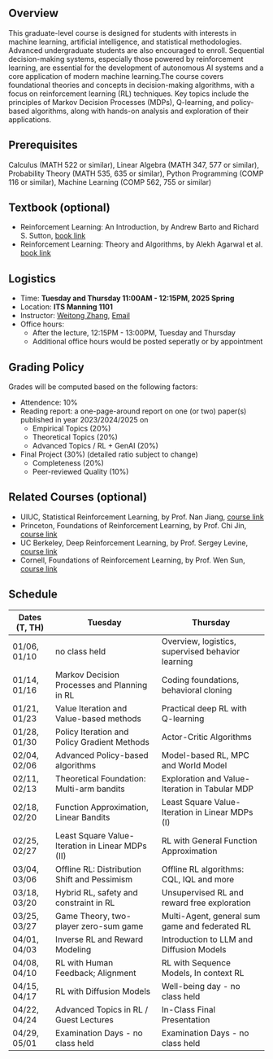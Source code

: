 
## Overview
This graduate-level course is designed for students with interests in machine learning, artificial intelligence, and statistical methodologies. Advanced undergraduate students are also encouraged to enroll. Sequential decision-making systems, especially those powered by reinforcement learning, are essential for the development of autonomous AI systems and a core application of modern machine learning.The course covers foundational theories and concepts in decision-making algorithms, with a focus on reinforcement learning (RL) techniques. Key topics include the principles of Markov Decision Processes (MDPs), Q-learning, and policy-based algorithms, along with hands-on analysis and exploration of their applications.

## Prerequisites
Calculus (MATH 522 or similar), Linear Algebra (MATH 347, 577 or similar), Probability Theory (MATH 535, 635 or similar), Python Programming (COMP 116 or similar), Machine Learning (COMP 562, 755 or similar)

## Textbook (optional)
- Reinforcement Learning: An Introduction, by Andrew Barto and Richard S. Sutton, [book link](https://web.stanford.edu/class/psych209/Readings/SuttonBartoIPRLBook2ndEd.pdf)
- Reinforcement Learning: Theory and Algorithms, by Alekh Agarwal et al. [book link]([https://web.stanford.edu/class/psych209/Readings/SuttonBartoIPRLBook2ndEd.pdf](https://rltheorybook.github.io/rltheorybook_AJKS.pdf))

## Logistics
<!--University of California, Los Angeles  -->
- Time: **Tuesday and Thursday 11:00AM - 12:15PM, 2025 Spring**
- Location: **ITS Manning 1101**  
- Instructor: [Weitong Zhang](http://zeroweight.github.io), [Email](mailto:weitongz_at_unc_dot_edu)
- Office hours:
  - After the lecture, 12:15PM - 13:00PM, Tuesday and Thursday
  - Additional office hours would be posted seperatly or by appointment

## Grading Policy
 
Grades will be computed based on the following factors:

- Attendence: 10%
- Reading report: a one-page-around report on one (or two) paper(s) published in year 2023/2024/2025 on
  - Empirical Topics (20%)
  - Theoretical Topics (20%)
  - Advanced Topics / RL + GenAI (20%)
- Final Project (30%) (detailed ratio subject to change)
  - Completeness (20%)
  - Peer-reviewed Quality (10%)

## Related Courses (optional)
- UIUC, Statistical Reinforcement Learning, by Prof. Nan Jiang, [course link](https://nanjiang.cs.illinois.edu/cs598)
- Princeton, Foundations of Reinforcement Learning, by Prof. Chi Jin, [course link](https://sites.google.com/view/cjin/teaching/ece524)
- UC Berkeley, Deep Reinforcement Learning, by Prof. Sergey Levine, [course link](http://rail.eecs.berkeley.edu/deeprlcourse/)
- Cornell, Foundations of Reinforcement Learning, by Prof. Wen Sun, [course link](https://wensun.github.io/CS6789.html)
  
## Schedule

|Dates (T, TH) | Tuesday | Thursday |
|---- | ----------|-------------|
|01/06, 01/10|no class held |	Overview, logistics, supervised behavior learning|
|01/14, 01/16|Markov Decision Processes and Planning in RL|Coding foundations, behavioral cloning |
|01/21, 01/23|Value Iteration and Value-based methods	|Practical deep RL with Q-learning|
|01/28, 01/30|Policy Iteration and Policy Gradient Methods	|Actor-Critic Algorithms|
|02/04, 02/06|Advanced Policy-based algorithms	|Model-based RL, MPC and World Model|
|02/11, 02/13|Theoretical Foundation: Multi-arm bandits	|Exploration and Value-Iteration in Tabular MDP|
|02/18, 02/20|Function Approximation, Linear Bandits	|Least Square Value-Iteration in Linear MDPs (I)|
|02/25, 02/27|Least Square Value-Iteration in Linear MDPs  (II)	|RL with General Function Approximation|
|03/04, 03/06|Offline RL: Distribution Shift and Pessimism 	|Offline RL algorithms: CQL, IQL and more|
|03/18, 03/20|Hybrid RL, safety and constraint in RL	|Unsupervised RL and reward free exploration|
|03/25, 03/27|Game Theory, two-player zero-sum game	|Multi-Agent, general sum game and federated RL|
|04/01, 04/03|Inverse RL and Reward Modeling	|Introduction to LLM and Diffusion Models|
|04/08, 04/10|RL with Human Feedback; Alignment	|RL with Sequence Models, In context RL|
|04/15, 04/17|RL with Diffusion Models 	|Well-being day - no class held|
|04/22, 04/24|Advanced Topics in RL / Guest Lectures	|In-Class Final Presentation|
|04/29, 05/01|Examination Days - no class held	|Examination Days - no class held|
